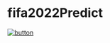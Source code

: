 # fifa2022Predict
[![button](https://wpassets.adda247.com/wp-content/uploads/multisite/sites/5/2019/09/11071741/190903171331-qatar-world-cup-emblem-large-169-300x169.jpg)](https://xsomoy.github.io/fifa2022Predict/)
